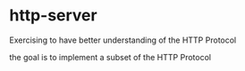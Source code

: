 # http-server

Exercising to have better understanding of the HTTP Protocol

the goal is to implement a subset of the HTTP Protocol